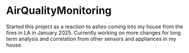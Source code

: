 # AirQualityMonitoring

Started this project as a reaction to ashes coming into my house from the fires in LA in January 2025. Currently working on more changes for long term analysis and correlation from other sensors and appliances in my house. 
